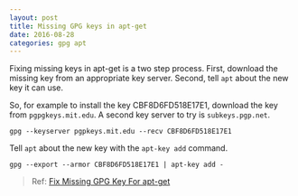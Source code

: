 ```yaml
---
layout: post
title: Missing GPG keys in apt-get
date: 2016-08-28
categories: gpg apt
---
```

Fixing missing keys in apt-get is a two step process.  First, download the missing key from an appropriate key server.  Second, tell `apt` about the new key it can use.  

So, for example to install the key CBF8D6FD518E17E1, download the key from `pgpgkeys.mit.edu`.  A second key server to try is `subkeys.pgp.net`.

```
gpg --keyserver pgpkeys.mit.edu --recv CBF8D6FD518E17E1
```

Tell `apt` about the new key with the `apt-key add` command.

```
gpg --export --armor CBF8D6FD518E17E1 | apt-key add -
```

> Ref: [Fix Missing GPG Key For apt-get][1]

[1]: http://ram.kossboss.com/fix-missing-gpg-key-apt-get/